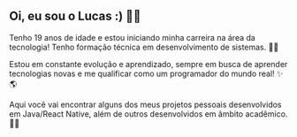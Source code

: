 ## Oi, eu sou o Lucas :) 👋🏽

Tenho 19 anos de idade e estou iniciando minha carreira na área da tecnologia! Tenho formação técnica em desenvolvimento de sistemas. 💪🏽

Estou em constante evolução e aprendizado, sempre em busca de aprender tecnologias novas e me qualificar como um programador do mundo real! ✨🌎

Aqui você vai encontrar alguns dos meus projetos pessoais desenvolvidos em Java/React Native, além de outros desenvolvidos em âmbito acadêmico. ✌🏽
<!--
**lucasoli274/lucasoli274** is a ✨ _special_ ✨ repository because its `README.md` (this file) appears on your GitHub profile.

Here are some ideas to get you started:

- 🔭 I’m currently working on ...
- 🌱 I’m currently learning ...
- 👯 I’m looking to collaborate on ...
- 🤔 I’m looking for help with ...
- 💬 Ask me about ...
- 📫 How to reach me: ...
- 😄 Pronouns: ...
- ⚡ Fun fact: ...
-->
